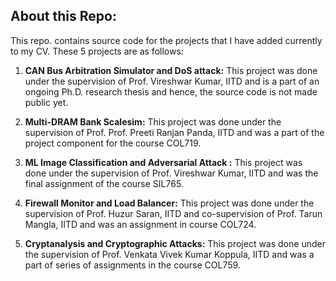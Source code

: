 ## About this Repo:

This repo. contains source code for the projects that I have added currently to my CV. These 5 projects are as follows:

1. <b>CAN Bus Arbitration Simulator and DoS attack:</b> This project was done under the supervision of Prof. Vireshwar Kumar, IITD and is a part of an ongoing Ph.D. research thesis and hence, the source code is not made public yet.

2. <b>Multi-DRAM Bank Scalesim:</b> This project was done under the supervision of Prof. Prof. Preeti Ranjan Panda, IITD and was a part of the project component for the course COL719.
3. <b>ML Image Classification and Adversarial Attack :</b> This project was done under the supervision of Prof. Vireshwar Kumar, IITD and was the final assignment of the course SIL765.
4. <b>Firewall Monitor and Load Balancer:</b> This project was done under the supervision of Prof. Huzur Saran, IITD and co-supervision of Prof. Tarun Mangla, IITD and was an assignment in course COL724.

5. <b>Cryptanalysis and Cryptographic Attacks:</b> This project was done under the supervision of Prof. Venkata Vivek Kumar Koppula, IITD and was a part of series of assignments in the course COL759.
